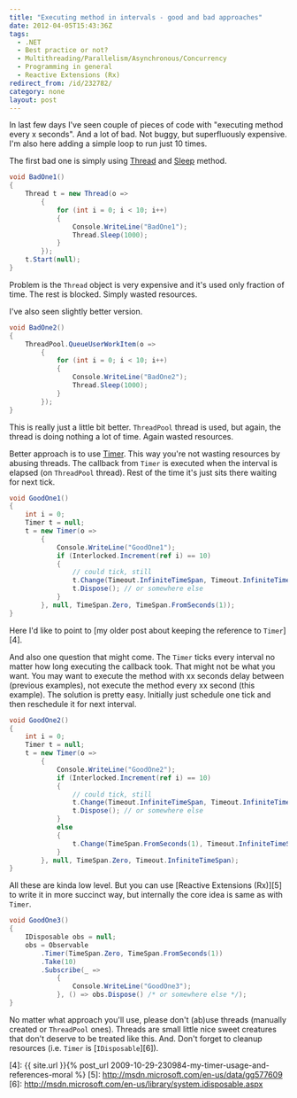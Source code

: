 ```yaml
---
title: "Executing method in intervals - good and bad approaches"
date: 2012-04-05T15:43:36Z
tags:
  - .NET
  - Best practice or not?
  - Multithreading/Parallelism/Asynchronous/Concurrency
  - Programming in general
  - Reactive Extensions (Rx)
redirect_from: /id/232782/
category: none
layout: post
---
```

In last few days I've seen couple of pieces of code with "executing method every x seconds". And a lot of bad. Not buggy, but superfluously expensive. I'm also here adding a simple loop to run just 10 times.

The first bad one is simply using [Thread][1] and [Sleep][2] method.

```csharp
void BadOne1()
{
	Thread t = new Thread(o =>
		{
			for (int i = 0; i < 10; i++)
			{
				Console.WriteLine("BadOne1");
				Thread.Sleep(1000);
			}
		});
	t.Start(null);
}
```

Problem is the `Thread` object is very expensive and it's used only fraction of time. The rest is blocked. Simply wasted resources.

I've also seen slightly better version.

```csharp
void BadOne2()
{
	ThreadPool.QueueUserWorkItem(o =>
		{
			for (int i = 0; i < 10; i++)
			{
				Console.WriteLine("BadOne2");
				Thread.Sleep(1000);
			}
		});
}
```

This is really just a little bit better. `ThreadPool` thread is used, but again, the thread is doing nothing a lot of time. Again wasted resources.

Better approach is to use [Timer][3]. This way you're not wasting resources by abusing threads. The callback from `Timer` is executed when the interval is elapsed (on `ThreadPool` thread). Rest of the time it's just sits there waiting for next tick.

```csharp
void GoodOne1()
{
	int i = 0;
	Timer t = null;
	t = new Timer(o =>
		{
			Console.WriteLine("GoodOne1");
			if (Interlocked.Increment(ref i) == 10)
			{
				// could tick, still
				t.Change(Timeout.InfiniteTimeSpan, Timeout.InfiniteTimeSpan);
				t.Dispose(); // or somewhere else
			}
		}, null, TimeSpan.Zero, TimeSpan.FromSeconds(1));
}
```

Here I'd like to point to [my older post about keeping the reference to `Timer`][4].

And also one question that might come. The `Timer` ticks every interval no matter how long executing the callback took. That might not be what you want. You may want to execute the method with xx seconds delay between (previous examples), not execute the method every xx second (this example). The solution is pretty easy. Initially just schedule one tick and then reschedule it for next interval.

```csharp
void GoodOne2()
{
	int i = 0;
	Timer t = null;
	t = new Timer(o =>
		{
			Console.WriteLine("GoodOne2");
			if (Interlocked.Increment(ref i) == 10)
			{
				// could tick, still
				t.Change(Timeout.InfiniteTimeSpan, Timeout.InfiniteTimeSpan);
				t.Dispose(); // or somewhere else
			}
			else
			{
				t.Change(TimeSpan.FromSeconds(1), Timeout.InfiniteTimeSpan);
			}
		}, null, TimeSpan.Zero, Timeout.InfiniteTimeSpan);
}
```

All these are kinda low level. But you can use [Reactive Extensions (Rx)][5] to write it in more succinct way, but internally the core idea is same as with `Timer`.

```csharp
void GoodOne3()
{
	IDisposable obs = null;
	obs = Observable
		.Timer(TimeSpan.Zero, TimeSpan.FromSeconds(1))
		.Take(10)
		.Subscribe(_ =>
			{
				Console.WriteLine("GoodOne3");
			}, () => obs.Dispose() /* or somewhere else */);
}
```

No matter what approach you'll use, please don't (ab)use threads (manually created or `ThreadPool` ones). Threads are small little nice sweet creatures that don't deserve to be treated like this. And. Don't forget to cleanup resources (i.e. `Timer` is [`IDisposable`][6]).

[1]: http://msdn.microsoft.com/en-us/library/system.threading.thread.aspx
[2]: http://msdn.microsoft.com/en-us/library/system.threading.thread.sleep.aspx
[3]: http://msdn.microsoft.com/en-us/library/system.threading.timer.aspx
[4]: {{ site.url }}{% post_url 2009-10-29-230984-my-timer-usage-and-references-moral %}
[5]: http://msdn.microsoft.com/en-us/data/gg577609
[6]: http://msdn.microsoft.com/en-us/library/system.idisposable.aspx
